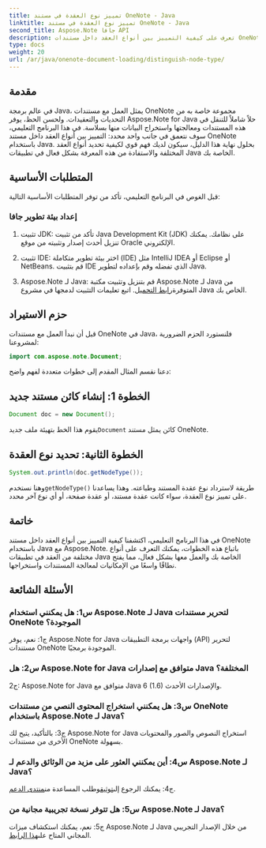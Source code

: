 ```yaml
---
title: تمييز نوع العقدة في مستند OneNote - Java
linktitle: تمييز نوع العقدة في مستند OneNote - Java
second_title: Aspose.Note جافا API
description: تعرف على كيفية التمييز بين أنواع العقد داخل مستندات OneNote باستخدام Java مع Aspose.Note. استكشف الدليل التفصيلي والأسئلة الشائعة لتحقيق التكامل السلس.
type: docs
weight: 20
url: /ar/java/onenote-document-loading/distinguish-node-type/
---
```

## مقدمة

في عالم برمجة Java، يمثل العمل مع مستندات OneNote مجموعة خاصة به من التحديات والتعقيدات. ولحسن الحظ، يوفر Aspose.Note for Java حلاً شاملاً للتنقل في هذه المستندات ومعالجتها واستخراج البيانات منها بسلاسة. في هذا البرنامج التعليمي، سوف نتعمق في جانب واحد محدد: التمييز بين أنواع العقد داخل مستند OneNote باستخدام Java. بحلول نهاية هذا الدليل، سيكون لديك فهم قوي لكيفية تحديد أنواع العقد المختلفة والاستفادة من هذه المعرفة بشكل فعال في تطبيقات Java الخاصة بك.

## المتطلبات الأساسية

قبل الغوص في البرنامج التعليمي، تأكد من توفر المتطلبات الأساسية التالية:

### إعداد بيئة تطوير جافا

1. تثبيت JDK: تأكد من تثبيت Java Development Kit (JDK) على نظامك. يمكنك تنزيل أحدث إصدار وتثبيته من موقع Oracle الإلكتروني.

2. تثبيت IDE: اختر بيئة تطوير متكاملة (IDE) مثل IntelliJ IDEA أو Eclipse أو NetBeans. قم بتثبيت IDE الذي تفضله وقم بإعداده لتطوير Java.

3.  Aspose.Note لـ Java: قم بتنزيل وتثبيت مكتبة Aspose.Note لـ Java من المتوفرة[رابط التحميل](https://releases.aspose.com/note/java/). اتبع تعليمات التثبيت لدمجها في مشروع Java الخاص بك.

## حزم الاستيراد

قبل أن نبدأ العمل مع مستندات OneNote في Java، فلنستورد الحزم الضرورية لمشروعنا:

```java
import com.aspose.note.Document;
```

دعنا نقسم المثال المقدم إلى خطوات متعددة لفهم واضح:

## الخطوة 1: إنشاء كائن مستند جديد

```java
Document doc = new Document();
```

 يقوم هذا الخط بتهيئة ملف جديد`Document` كائن يمثل مستند OneNote.

## الخطوة الثانية: تحديد نوع العقدة

```java
System.out.println(doc.getNodeType());
```

 وهنا نستخدم`getNodeType()` طريقة لاسترداد نوع عقدة المستند وطباعته. وهذا يساعدنا على تمييز نوع العقدة، سواء كانت عقدة مستند، أو عقدة صفحة، أو أي نوع آخر محدد.

## خاتمة

في هذا البرنامج التعليمي، اكتشفنا كيفية التمييز بين أنواع العقد داخل مستند OneNote باستخدام Java مع Aspose.Note. باتباع هذه الخطوات، يمكنك التعرف على أنواع مختلفة من العقد في تطبيقات Java الخاصة بك والعمل معها بشكل فعال، مما يفتح نطاقًا واسعًا من الإمكانيات لمعالجة المستندات واستخراجها.

## الأسئلة الشائعة

### س1: هل يمكنني استخدام Aspose.Note لـ Java لتحرير مستندات OneNote الموجودة؟

ج1: نعم، يوفر Aspose.Note for Java واجهات برمجة التطبيقات (API) لتحرير مستندات OneNote الموجودة برمجيًا.

### س2: هل Aspose.Note for Java متوافق مع إصدارات Java المختلفة؟

ج2: Aspose.Note for Java متوافق مع Java 6 (1.6) والإصدارات الأحدث.

### س3: هل يمكنني استخراج المحتوى النصي من مستندات OneNote باستخدام Aspose.Note لـ Java؟

ج3: بالتأكيد، يتيح لك Aspose.Note for Java استخراج النصوص والصور والمحتويات الأخرى من مستندات OneNote بسهولة.

### س4: أين يمكنني العثور على مزيد من الوثائق والدعم لـ Aspose.Note لـ Java؟

 ج4: يمكنك الرجوع إلى[توثيق](https://reference.aspose.com/note/java/)وطلب المساعدة من[منتدى الدعم](https://forum.aspose.com/c/note/28).

### س5: هل تتوفر نسخة تجريبية مجانية من Aspose.Note لـ Java؟

 ج5: نعم، يمكنك استكشاف ميزات Aspose.Note لـ Java من خلال الإصدار التجريبي المجاني المتاح على[هذا الرابط](https://releases.aspose.com/).
